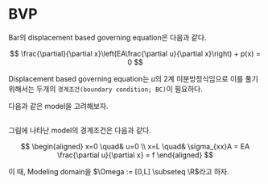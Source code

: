 # BVP
Bar의 displacement based governing equation은 다음과 같다.

$$ \frac{\partial}{\partial x}\left(EA\frac{\partial u}{\partial x}\right) + p(x) = 0 $$

Displacement based governing equation는 $u$의 2계 미분방정식임으로 이를 풀기 위해서는 두개의 `경계조건(boundary condition; BC)`이 필요하다.

다음과 같은 model을 고려해보자.

```{figure} _image/0201
```

그림에 나타난 model의 경계조건은 다음과 같다.

$$ \begin{aligned} x=0 \quad& u=0 \\ x=L \quad& \sigma_{xx}A = EA \frac{\partial u}{\partial x} = f \end{aligned} $$

이 때, Modeling domain을 $\Omega := [0,L] \subseteq \R$라고 하자.